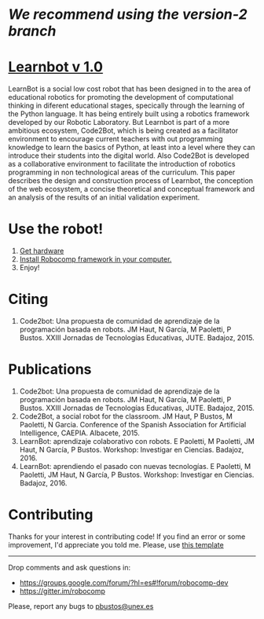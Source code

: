 # _We recommend using the version-2 branch_

[Learnbot v 1.0](http://robocomp.org)
===============================
LearnBot is a social low cost robot that has been designed in to  the  area  of  educational  robotics  for  promoting  the  development of  computational  thinking  in  diferent  educational  stages,  specically through the learning of the Python language. It has being entirely built using a robotics framework developed by our Robotic Laboratory. But Learnbot is part of a more ambitious ecosystem, Code2Bot, which is being  created  as  a  facilitator  environment  to  encourage  current  teachers with out programming knowledge to learn the basics of Python, at least into a level where they can introduce their students into the digital world. Also Code2Bot is developed as a collaborative environment to facilitate the introduction of robotics programming in non technological areas of the curriculum. This paper describes the design and construction process of Learnbot, the conception of the web ecosystem, a concise theoretical and  conceptual framework  and  an  analysis  of  the  results  of  an  initial validation experiment.


# Use the robot!
1. [Get hardware](https://github.com/robocomp/learnbot/tree/master/learnbot_desings)
2. [Install Robocomp framework in your computer.](https://github.com/robocomp/robocomp)
2. Enjoy!

# Citing
1. Code2bot: Una propuesta de comunidad de aprendizaje de la programación basada en robots. JM Haut, N García, M Paoletti, P Bustos. XXIII Jornadas de Tecnologías Educativas, JUTE. Badajoz, 2015. 

# Publications
1. Code2bot: Una propuesta de comunidad de aprendizaje de la programación basada en robots. JM Haut, N García, M Paoletti, P Bustos. XXIII Jornadas de Tecnologías Educativas, JUTE. Badajoz, 2015. 
2. Code2Bot, a social robot for the classroom. JM Haut, P Bustos, M Paoletti, N Garcia. Conference of the Spanish Association for Artificial Intelligence, CAEPIA. Albacete, 2015.
3. LearnBot: aprendizaje colaborativo con robots. E Paoletti, M Paoletti, JM Haut, N García, P Bustos. Workshop: Investigar en Ciencias. Badajoz, 2016.
4. LearnBot: aprendiendo el pasado con nuevas tecnologías. E Paoletti, M Paoletti, JM Haut, N García, P Bustos. Workshop: Investigar en Ciencias. Badajoz, 2016.


# Contributing
Thanks for your interest in contributing code!
If you find an error or some improvement, I'd appreciate you told me. Please, use [this template](https://github.com/robocomp/learnbot/tree/master/.github)

---------------------------------------------------------------------
Drop comments and ask questions in:

- https://groups.google.com/forum/?hl=es#!forum/robocomp-dev
- https://gitter.im/robocomp

Please, report any bugs to pbustos@unex.es
